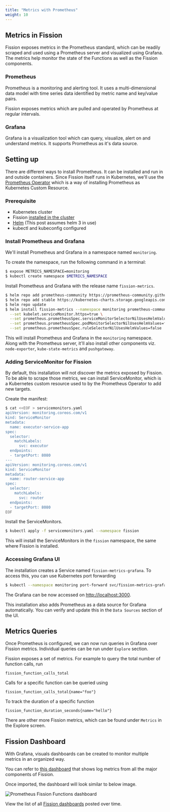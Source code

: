 ```yaml
---
title: "Metrics with Prometheus"
weight: 10
---
```


## Metrics in Fission

Fission exposes metrics in the Prometheus standard, which can be readily scraped and used using a Prometheus server and visualized using Grafana.
The metrics help monitor the state of the Functions as well as the Fission components.

### Prometheus

Prometheus is a monitoring and alerting tool.
It uses a multi-dimensional data model with time series data identified by metric name and key/value pairs.

Fission exposes metrics which are pulled and operated by Prometheus at regular intervals.

### Grafana

Grafana is a visualization tool which can query, visualize, alert on and understand metrics.
It supports Prometheus as it's data source.

## Setting up

There are different ways to install Prometheus.
It can be installed and run in and outside containers.
Since Fission itself runs in Kubernetes, we'll use the [Prometheus Operator](https://github.com/prometheus-operator/prometheus-operator) which is a way of installing Prometheus as Kubernetes Custom Resource.

### Prerequisite

- Kubernetes cluster
- Fission [installed in the cluster](/docs/installation/)
- [Helm](https://helm.sh/) (This post assumes helm 3 in use)
- kubectl and kubeconfig configured

### Install Prometheus and Grafana

We'll install Prometheus and Grafana in a namespace named `monitoring`.

To create the namespace, run the following command in a terminal:

```bash
$ expose METRICS_NAMESPACE=monitoring
$ kubectl create namespace $METRICS_NAMESPACE
```

Install Prometheus and Grafana with the release name `fission-metrics`.

```bash
$ helm repo add prometheus-community https://prometheus-community.github.io/helm-charts
$ helm repo add stable https://kubernetes-charts.storage.googleapis.com/
$ helm repo update
$ helm install fission-metrics --namespace monitoring prometheus-community/kube-prometheus-stack \
  --set kubelet.serviceMonitor.https=true \
  --set prometheus.prometheusSpec.serviceMonitorSelectorNilUsesHelmValues=false \
  --set prometheus.prometheusSpec.podMonitorSelectorNilUsesHelmValues=false \
  --set prometheus.prometheusSpec.ruleSelectorNilUsesHelmValues=false
```

This will install Prometheus and Grafana in the `monitoring` namespace.
Along with the Prometheus server, it'll also install other components viz. `node-exporter`, `kube-state-metrics` and `pushgateway`.

### Adding ServiceMonitor for Fission

By default, this installation will not discover the metrics exposed by Fission.
To be able to scrape those metrics, we can install ServiceMonitor, which is a Kubernetes custom resource used to by the Prometheus Operator to add new targets.

Create the manifest:

```bash
$ cat <<EOF > servicemonitors.yaml
apiVersion: monitoring.coreos.com/v1
kind: ServiceMonitor
metadata:
  name: executor-service-app
spec:
  selector:
    matchLabels:
      svc: executor
  endpoints:
  - targetPort: 8080
---
apiVersion: monitoring.coreos.com/v1
kind: ServiceMonitor
metadata:
  name: router-service-app
spec:
  selector:
    matchLabels:
      svc: router
  endpoints:
  - targetPort: 8080
EOF
```

Install the ServiceMonitors.

```bash
$ kubectl apply -f servicemonitors.yaml --namespace fission
```

This will install the ServiceMonitors in the `fission` namespace, the same where Fission is installed.

### Accessing Grafana UI

The installation creates a Service named `fission-metrics-grafana`. To access this, you can use Kubernetes port forwarding

```bash
$ kubectl --namespace monitoring port-forward svc/fission-metrics-grafana 3000:80
```

The Grafana can be now accessed on <http://localhost:3000>.
  
This installation also adds Prometheus as a data source for Grafana automatically.
You can verify and update this in the `Data Sources` section of the UI.

## Metrics Queries

Once Prometheus is configured, we can now run queries in Grafana over Fission metrics.
Individual queries can be run under `Explore` section.

Fission exposes a set of metrics. For example to query the total number of function calls, run

```text
fission_function_calls_total
```

Calls for a specific function can be queried using

```text
fission_function_calls_total{name="foo"}
```

To track the duration of a specific function

```text
fission_function_duration_seconds{name="hello"}
```

There are other more Fission metrics, which can be found under `Metrics` in the Explore screen.

## Fission Dashboard

With Grafana, visuals dashboards can be created to monitor multiple metrics in an organized way.

You can refer to [this dashboard](https://github.com/fission/examples/blob/master/dashboards/prometheus-fission-functions.json) that shows log metrics from all the major components of Fission.

Once imported, the dashboard will look similar to below image.

![Prometheus Fission Functions dashboard](../assets/prometheus-grafana.png)

View the list of all [Fission dashboards](https://github.com/fission/examples/blob/master/dashboards) posted over time.
